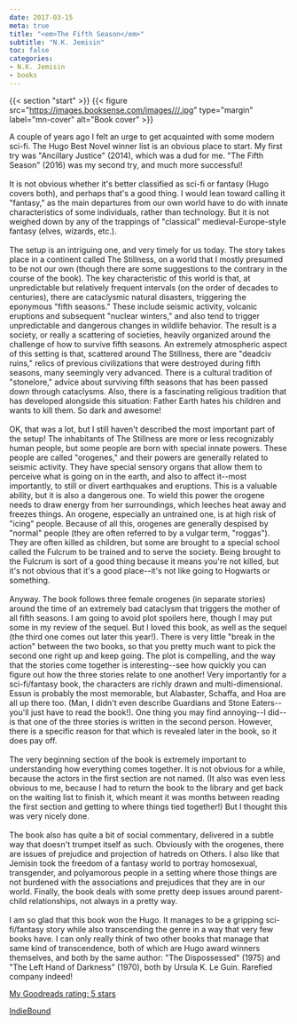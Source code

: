 ```yaml
---
date: 2017-03-15
meta: true
title: "<em>The Fifth Season</em>"
subtitle: "N.K. Jemisin"
toc: false
categories:
- N.K. Jemisin
- books
---
```


{{< section "start" >}}
{{< figure src="https://images.booksense.com/images///.jpg" type="margin" label="mn-cover" alt="Book cover" >}}

A couple of years ago I felt an urge to get acquainted with some modern sci-fi. The Hugo Best Novel winner list is an obvious place to start. My first try was "Ancillary Justice" (2014), which was a dud for me. "The Fifth Season" (2016) was my second try, and much more successful!<br /><br />It is not obvious whether it's better classified as sci-fi or fantasy (Hugo covers both), and perhaps that's a good thing. I would lean toward calling it "fantasy," as the main departures from our own world have to do with innate characteristics of some individuals, rather than technology. But it is not weighed down by any of the trappings of "classical" medieval-Europe-style fantasy (elves, wizards, etc.).<br /><br />The setup is an intriguing one, and very timely for us today. The story takes place in a continent called The Stillness, on a world that I mostly presumed to be not our own (though there are some suggestions to the contrary in the course of the book). The key characteristic of this world is that, at unpredictable but relatively frequent intervals (on the order of decades to centuries), there are cataclysmic natural disasters, triggering the eponymous "fifth seasons." These include seismic activity, volcanic eruptions and subsequent "nuclear winters," and also tend to trigger unpredictable and dangerous changes in wildlife behavior. The result is a society, or really a scattering of societies, heavily organized around the challenge of how to survive fifth seasons. An extremely atmospheric aspect of this setting is that, scattered around The Stillness, there are "deadciv ruins," relics of previous civilizations that were destroyed during fifth seasons, many seemingly very advanced. There is a cultural tradition of "stonelore," advice about surviving fifth seasons that has been passed down through cataclysms. Also, there is a fascinating religious tradition that has developed alongside this situation: Father Earth hates his children and wants to kill them. So dark and awesome!<br /><br />OK, that was a lot, but I still haven't described the most important part of the setup! The inhabitants of The Stillness are more or less recognizably human people, but some people are born with special innate powers. These people are called "orogenes," and their powers are generally related to seismic activity. They have special sensory organs that allow them to perceive what is going on in the earth, and also to affect it--most importantly, to still or divert earthquakes and eruptions. This is a valuable ability, but it is also a dangerous one. To wield this power the orogene needs to draw energy from her surroundings, which leeches heat away and freezes things. An orogene, especially an untrained one, is at high risk of "icing" people. Because of all this, orogenes are generally despised by "normal" people (they are often referred to by a vulgar term, "roggas"). They are often killed as children, but some are brought to a special school called the Fulcrum to be trained and to serve the society. Being brought to the Fulcrum is sort of a good thing because it means you're not killed, but it's not obvious that it's a good place--it's not like going to Hogwarts or something.<br /><br />Anyway. The book follows three female orogenes (in separate stories) around the time of an extremely bad cataclysm that triggers the mother of all fifth seasons. I am going to avoid plot spoilers here, though I may put some in my review of the sequel. But I loved this book, as well as the sequel (the third one comes out later this year!). There is very little "break in the action" between the two books, so that you pretty much want to pick the second one right up and keep going. The plot is compelling, and the way that the stories come together is interesting--see how quickly you can figure out how the three stories relate to one another! Very importantly for a sci-fi/fantasy book, the characters are richly drawn and multi-dimensional. Essun is probably the most memorable, but Alabaster, Schaffa, and Hoa are all up there too. (Man, I didn't even describe Guardians and Stone Eaters--you'll just have to read the book!). One thing you may find annoying--I did--is that one of the three stories is written in the second person. However, there is a specific reason for that which is revealed later in the book, so it does pay off.<br /><br />The very beginning section of the book is extremely important to understanding how everything comes together. It is not obvious for a while, because the actors in the first section are not named. (It also was even less obvious to me, because I had to return the book to the library and get back on the waiting list to finish it, which meant it was months between reading the first section and getting to where things tied together!) But I thought this was very nicely done.<br /><br />The book also has quite a bit of social commentary, delivered in a subtle way that doesn't trumpet itself as such. Obviously with the orogenes, there are issues of prejudice and projection of hatreds on Others. I also like that Jemisin took the freedom of a fantasy world to portray homosexual, transgender, and polyamorous people in a setting where those things are not burdened with the associations and prejudices that they are in our world. Finally, the book deals with some pretty deep issues around parent-child relationships, not always in a pretty way. <br /><br />I am so glad that this book won the Hugo. It manages to be a gripping sci-fi/fantasy story while also transcending the genre in a way that very few books have. I can only really think of two other books that manage that same kind of transcendence, both of which are Hugo award winners themselves, and both by the same author: "The Dispossessed" (1975) and "The Left Hand of Darkness" (1970), both by Ursula K. Le Guin. Rarefied company indeed!

[My Goodreads rating: 5 stars](https://www.goodreads.com/review/show/1836749401)  

[IndieBound](https://www.indiebound.org/book/)
